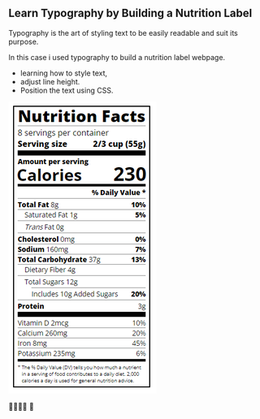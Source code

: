 <h2>Learn Typography by Building a Nutrition Label</h2>
Typography is the art of styling text to be easily readable and suit its purpose.



In this case i used typography to build a nutrition label webpage.
- learning how to style text, <br>
- adjust line height.<br> 
- Position the text using CSS.<br>
 <img src="https://github.com/Saraiin/FC-projects/blob/main/nutrition_label/nutrition.png" alt="nutrition label">

👩🏻‍💻🤓 📝